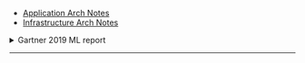 
* [Application Arch Notes](App-Arch-README.md)
* [Infrastructure Arch Notes](INFRA-README.md)

<details>
    <summary>Gartner 2019 ML report</summary>
    [Gartner 2019 ML Report](2019.feb.gartner.ML.AI.DS.2020.REPORT.pdf)
</details>



___
